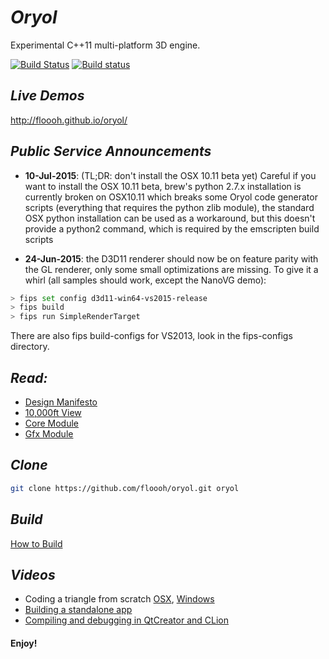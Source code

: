 # _Oryol_
 
Experimental C++11 multi-platform 3D engine.

[![Build Status](https://travis-ci.org/floooh/oryol.svg?branch=master)](https://travis-ci.org/floooh/oryol)
[![Build status](https://ci.appveyor.com/api/projects/status/hn5sup2y532h64jg/branch/master?svg=true)](https://ci.appveyor.com/project/floooh/oryol/branch/master)

## _Live Demos_

http://floooh.github.io/oryol/

## _Public Service Announcements_

- **10-Jul-2015**: (TL;DR: don't install the OSX 10.11 beta yet) Careful if you want to install the OSX 10.11 beta, brew's python 2.7.x installation is currently broken on OSX10.11 which breaks some Oryol code generator scripts (everything that requires the python zlib module), the standard OSX python installation can be used as a workaround, but this doesn't provide a python2 command, which is required by the emscripten build scripts 

- **24-Jun-2015**: the D3D11 renderer should now be on feature parity with the GL renderer, only some small optimizations are missing. To give it a whirl (all samples should work, except the NanoVG demo):

```bash
> fips set config d3d11-win64-vs2015-release
> fips build
> fips run SimpleRenderTarget
```
 There are also fips build-configs for VS2013, look in the fips-configs directory.


## _Read:_

* [Design Manifesto](doc/DESIGN-MANIFESTO.md)
* [10,000ft View](doc/OVERVIEW.md)
* [Core Module](code/Modules/Core/README.md)
* [Gfx Module](code/Modules/Gfx/README.md)

## _Clone_

```bash
git clone https://github.com/floooh/oryol.git oryol
```

## _Build_

[How to Build](doc/BUILD.md)

## _Videos_

- Coding a triangle from scratch [OSX](http://www.youtube.com/watch?v=B5R0uE5IMZs), [Windows](http://www.youtube.com/watch?v=fcmOhvVd80o)
- [Building a standalone app](https://www.youtube.com/watch?v=z8nwrGh2Zsc)
- [Compiling and debugging in QtCreator and CLion](https://www.youtube.com/watch?v=Sp5TywYeNzE)

#### Enjoy! ####




